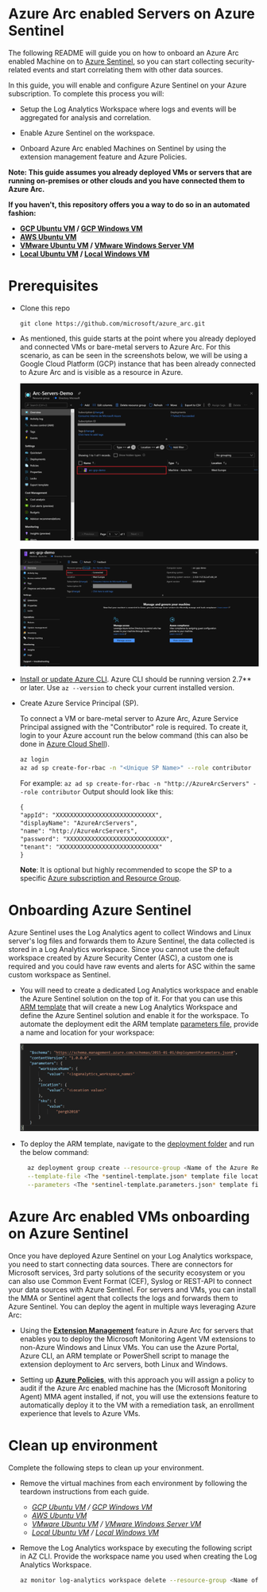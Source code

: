# Azure Arc enabled Servers on Azure Sentinel

The following README will guide you on how to onboard an Azure Arc enabled Machine on to [Azure Sentinel](https://docs.microsoft.com/es-es/azure/sentinel/), so you can start collecting security-related events and start correlating them with other data sources. 

In this guide, you will enable and configure Azure Sentinel on your Azure subscription. To complete this process you will: 

* Setup the Log Analytics Workspace where logs and events will be aggregated for analysis and correlation. 

* Enable Azure Sentinel on the workspace. 

* Onboard Azure Arc enabled Machines on Sentinel by using the extension management feature and Azure Policies. 


**Note: This guide assumes you already deployed VMs or servers that are running on-premises or other clouds and you have connected them to Azure Arc.**

**If you haven't, this repository offers you a way to do so in an automated fashion:**
- **[GCP Ubuntu VM](gcp_terraform_ubuntu.md) / [GCP Windows VM](gcp_terraform_windows.md)**
- **[AWS Ubuntu VM](aws_terraform_ubuntu.md)**
- **[VMware Ubuntu VM](vmware_terraform_ubuntu.md) / [VMware Windows Server VM](vmware_terraform_winsrv.md)**
- **[Local Ubuntu VM](local_vagrant_ubuntu.md) / [Local Windows VM](local_vagrant_windows.md)**

# Prerequisites

* Clone this repo

    ```terminal
    git clone https://github.com/microsoft/azure_arc.git
    ```

* As mentioned, this guide starts at the point where you already deployed and connected VMs or bare-metal servers to Azure Arc. For this scenario, as can be seen in the screenshots below, we will be using a Google Cloud Platform (GCP) instance that has been already connected to Azure Arc and is visible as a resource in Azure.

    ![](../img/azuresentinel/01.png)

    ![](../img/azuresentinel/02.png)

  
* [Install or update Azure CLI](https://docs.microsoft.com/en-us/cli/azure/install-azure-cli?view=azure-cli-latest). Azure CLI should be running version 2.7** or later. Use ```az --version``` to check your current installed version.

* Create Azure Service Principal (SP).   

    To connect a VM or bare-metal server to Azure Arc, Azure Service Principal assigned with the "Contributor" role is required. To create it, login to your Azure account run the below command (this can also be done in [Azure Cloud Shell](https://shell.azure.com/)).

    ```bash
    az login
    az ad sp create-for-rbac -n "<Unique SP Name>" --role contributor
    ```
    For example:
    ```az ad sp create-for-rbac -n "http://AzureArcServers" --role contributor```
    Output should look like this:
    ```
    {
    "appId": "XXXXXXXXXXXXXXXXXXXXXXXXXXXX",
    "displayName": "AzureArcServers",
    "name": "http://AzureArcServers",
    "password": "XXXXXXXXXXXXXXXXXXXXXXXXXXXX",
    "tenant": "XXXXXXXXXXXXXXXXXXXXXXXXXXXX"
    }
    ```
    
  **Note**: It is optional but highly recommended to scope the SP to a specific [Azure subscription and Resource Group](https://docs.microsoft.com/en-us/cli/azure/ad/sp?view=azure-cli-latest).

# Onboarding Azure Sentinel

Azure Sentinel uses the Log Analytics agent to collect Windows and Linux server's log files and forwards them to Azure Sentinel, the data collected is stored in a Log Analytics workspace. Since you cannot use the default workspace created by Azure Security Center (ASC), a custom one is required and you could have raw events and alerts for ASC within the same custom workspace as Sentinel.

* You will need to create a dedicated Log Analytics workspace and enable the Azure Sentinel solution on the top of it. For that you can use this [ARM template](../azuresentinel/arm/sentinel-template.json) that will create a new Log Analytics Workspace and define the Azure Sentinel solution and enable it for the workspace. To automate the deployment edit the ARM template [parameters file](../azuresentinel/arm/sentinel-template.parameters.json), provide a name and location for your workspace:

    ![](../img/azuresentinel/03.png)

* To deploy the ARM template, navigate to the [deployment folder](../azuresentinel/arm) and run the below command:

  ```bash
    az deployment group create --resource-group <Name of the Azure Resource Group> \
    --template-file <The *sentinel-template.json* template file location> \
    --parameters <The *sentinel-template.parameters.json* template file location>
  ```

# Azure Arc enabled VMs onboarding on Azure Sentinel 

Once you have deployed Azure Sentinel on your Log Analytics workspace, you need to start connecting data sources. There are connectors for Microsoft services, 3rd party solutions of the security ecosystem or you can also use Common Event Format (CEF), Syslog or REST-API to connect your data sources with Azure Sentinel. For servers and VMs, you can install the MMA or Sentinel agent that collects the logs and forwards them to Azure Sentinel. You can deploy the agent in multiple ways leveraging Azure Arc: 

* Using the **[Extension Management](arc_vm_extension_mma_arm.md)** feature in Azure Arc for servers that enables you to deploy the Microsoft Monitoring Agent VM extensions to non-Azure Windows and Linux VMs. You can use the Azure Portal, Azure CLI, an ARM template or PowerShell script to manage the extension deployment to Arc servers, both Linux and Windows. 

* Setting up **[Azure Policies](arc_policies_mma.md)**, with this approach you will assign a policy to audit if the Azure Arc enabled machine has the (Microsoft Monitoring Agent) MMA agent installed, if not, you will use the extensions feature to automatically deploy it to the VM with a remediation task, an enrollment experience that levels to Azure VMs. 

# Clean up environment

Complete the following steps to clean up your environment.

* Remove the virtual machines from each environment by following the teardown instructions from each guide.

    - *[GCP Ubuntu VM](gcp_terraform_ubuntu.md) / [GCP Windows VM](gcp_terraform_windows.md)*
    - *[AWS Ubuntu VM](aws_terraform_ubuntu.md)*
    - *[VMware Ubuntu VM](vmware_terraform_ubuntu.md) / [VMware Windows Server VM](vmware_terraform_winsrv.md)*
    - *[Local Ubuntu VM](local_vagrant_ubuntu.md) / [Local Windows VM](local_vagrant_windows.md)*

* Remove the Log Analytics workspace by executing the following script in AZ CLI. Provide the workspace name you used when creating the Log Analytics Workspace.

    ```bash
    az monitor log-analytics workspace delete --resource-group <Name of the Azure Resource Group> --workspace-name <Log Analytics Workspace Name> --yes
    ```

